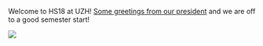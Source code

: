 Welcome to HS18 at UZH!
[Some greetings from our president](https://www.uzh.ch/cmsssl/en/studies/welcome.html) and we are off to a good semester start!

![](https://www.uzh.ch/cmsssl/dam/jcr:110fbfff-94a5-44c1-b66a-95923deccab1/about_03.jpg)
